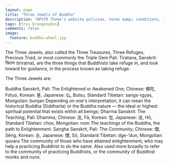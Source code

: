 ```yaml
---
layout: page
title: "Three Jewels of Buddha"
description: "HPSTR Theme's website policies, terms &amp; conditions, license, and other legal stuff you won't read."
tags: [trys brangenybes]
comments: false
image:
  feature: buddha-wheel.jpg
---
```


The Three Jewels, also called the Three Treasures, Three Refuges, Precious Triad, or most commonly the Triple Gem Pali: Tiratana, Sanskrit: त्रिरत्न (triratna), are the three things that Buddhists take refuge in, and look toward for guidance, in the process known as taking refuge.

The Three Jewels are:

Buddha
Sanskrit, Pali: The Enlightened or Awakened One; Chinese: 佛陀, Fótuó, Korean: 불, Japanese: 仏, Butsu, Standard Tibetan: sangs-rgyas, Mongolian: burqan
Depending on one's interpretation, it can mean the historical Buddha (Siddharta) or the Buddha nature — the ideal or highest spiritual potential that exists within all beings;
Dharma
Sanskrit: The Teaching; Pali: Dhamma, Chinese: 法, Fǎ, Korean: 법, Japanese: 法, Hō, Standard Tibetan: chos, Mongolian: nom
The teachings of the Buddha, the path to Enlightenment.
Sangha
Sanskrit, Pali: The Community; Chinese: 僧, Sēng, Korean: 승, Japanese: 僧, Sō, Standard Tibetan: dge-'dun, Mongolian: quvara
The community of those who have attained enlightenment, who may help a practicing Buddhist to do the same. Also used more broadly to refer to the community of practicing Buddhists, or the community of Buddhist monks and nuns.
